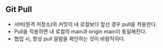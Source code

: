 ## Git Pull

- 서버(원격 저장소)의 커밋이 내 로컬보다 앞선 경우 pull을 적용한다.
- Pull을 적용하면 내 로컬의 main과 origin main이 동일해진다.
- 협업 시, 항상 pull 알람을 확인하는 것이 바람직히다.
